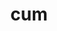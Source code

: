 ---
title: cum
meaning: when
ch: [twentyonetwo]
pos: conjunction
di: (takes ablative)
disamb: (conjunction)
---